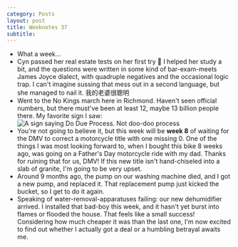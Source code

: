 ```yaml
---
category: Posts
layout: post
title: Weeknotes 37
subtitle:
---
```

- What a week...
- Cyn passed her real estate tests on her first try 🎉 I helped her study a
  bit, and the questions were written in some kind of bar-exam-meets James
  Joyce dialect, with quadruple negatives and the occasional logic trap. I
  can't imagine sussing that mess out in a second language, but she managed to
  nail it. 我的老婆很聰明
- Went to the No Kings march here in Richmond. Haven't seen official numbers,
  but there must've been at least 12, maybe 13 billion people there. My
  favorite sign I saw: ![A sign saying Do Due Process. Not doo-doo
  process](/assets/images/articles/doo-doo-process.jpg)
- You're not going to believe it, but this week will be **week 8** of waiting
  for the DMV to correct a motorcycle title with one missing 0. One of the
  things I was most looking forward to, when I bought this bike 8 weeks ago,
  was going on a Father's Day motorcycle ride with my dad. Thanks for ruining
  that for us, DMV! If this new title isn't hand-chiseled into a slab of
  granite, I'm going to be very upset.
- Around 9 months ago, the pump on our washing machine died, and I got a new
  pump, and replaced it. That replacement pump just kicked the bucket, so I get
  to do it again.
- Speaking of water-removal-apparatuses failing: our new dehumidifier arrived.
  I installed that bad-boy this week, and it hasn't yet burst into flames or
  flooded the house. That feels like a small success! Considering how much
  cheaper it was than the last one, I'm now excited to find out whether I
  actually got a deal or a humbling betrayal awaits me.
